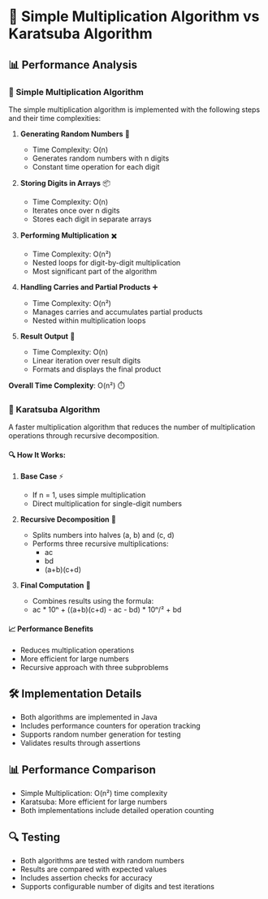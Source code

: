 # 🧮 Simple Multiplication Algorithm vs Karatsuba Algorithm

## 📊 Performance Analysis

### 🔢 Simple Multiplication Algorithm
The simple multiplication algorithm is implemented with the following steps and their time complexities:

1. **Generating Random Numbers** 🎲
   - Time Complexity: O(n)
   - Generates random numbers with n digits
   - Constant time operation for each digit

2. **Storing Digits in Arrays** 📦
   - Time Complexity: O(n)
   - Iterates once over n digits
   - Stores each digit in separate arrays

3. **Performing Multiplication** ✖️
   - Time Complexity: O(n²)
   - Nested loops for digit-by-digit multiplication
   - Most significant part of the algorithm

4. **Handling Carries and Partial Products** ➕
   - Time Complexity: O(n²)
   - Manages carries and accumulates partial products
   - Nested within multiplication loops

5. **Result Output** 📝
   - Time Complexity: O(n)
   - Linear iteration over result digits
   - Formats and displays the final product

**Overall Time Complexity**: O(n²) ⏱️

### 🚀 Karatsuba Algorithm
A faster multiplication algorithm that reduces the number of multiplication operations through recursive decomposition.

#### 🔍 How It Works:
1. **Base Case** ⚡
   - If n = 1, uses simple multiplication
   - Direct multiplication for single-digit numbers

2. **Recursive Decomposition** 🔄
   - Splits numbers into halves (a, b) and (c, d)
   - Performs three recursive multiplications:
     - ac
     - bd
     - (a+b)(c+d)

3. **Final Computation** 🎯
   - Combines results using the formula:
   - ac * 10ⁿ + ((a+b)(c+d) - ac - bd) * 10ⁿ/² + bd

#### 📈 Performance Benefits
- Reduces multiplication operations
- More efficient for large numbers
- Recursive approach with three subproblems

## 🛠️ Implementation Details
- Both algorithms are implemented in Java
- Includes performance counters for operation tracking
- Supports random number generation for testing
- Validates results through assertions

## 📊 Performance Comparison
- Simple Multiplication: O(n²) time complexity
- Karatsuba: More efficient for large numbers
- Both implementations include detailed operation counting

## 🔍 Testing
- Both algorithms are tested with random numbers
- Results are compared with expected values
- Includes assertion checks for accuracy
- Supports configurable number of digits and test iterations

